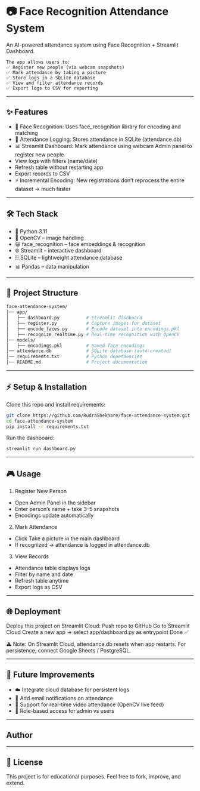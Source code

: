 # 📷 Face Recognition Attendance System

  An AI-powered attendance system using Face Recognition + Streamlit Dashboard.

    The app allows users to:
    ✅ Register new people (via webcam snapshots)
    ✅ Mark attendance by taking a picture
    ✅ Store logs in a SQLite database
    ✅ View and filter attendance records
    ✅ Export logs to CSV for reporting
    
---

## ✨ Features

- 🔐 Face Recognition: Uses face_recognition library for encoding and matching
- 📝 Attendance Logging: Stores attendance in SQLite (attendance.db)
- 📊 Streamlit Dashboard:
    Mark attendance using webcam
    Admin panel to register new people
- View logs with filters (name/date)
- Refresh table without restarting app
- Export records to CSV
- ⚡ Incremental Encoding: New registrations don’t reprocess the entire dataset → much faster

---


## 🛠️ Tech Stack

- 🐍 Python 3.11
- 🎥 OpenCV – image handling
- 😃 face_recognition – face embeddings & recognition
- 🌐 Streamlit – interactive dashboard
- 🗄️ SQLite – lightweight attendance database
- 📊 Pandas – data manipulation

--- 

## 📂 Project Structure
  ```bash
  face-attendance-system/
  │── app/
  │   ├── dashboard.py          # Streamlit dashboard
  │   ├── register.py           # Capture images for dataset
  │   ├── encode_faces.py       # Encode dataset into encodings.pkl
  │   ├── recognize_realtime.py # Real-time recognition with OpenCV
  │── models/
  │   ├── encodings.pkl         # Saved face encodings
  │── attendance.db             # SQLite database (auto-created)
  │── requirements.txt          # Python dependencies
  │── README.md                 # Project documentation
  ```

--- 

## ⚡ Setup & Installation 

  Clone this repo and install requirements:
  ```bash
  git clone https://github.com/RudraShekhare/face-attendance-system.git
  cd face-attendance-system
  pip install -r requirements.txt
  ```
  Run the dashboard:
  ```bash
  streamlit run dashboard.py
  ```

--- 

## 🎮 Usage

1. Register New Person
- Open Admin Panel in the sidebar
- Enter person’s name + take 3–5 snapshots
- Encodings update automatically

2. Mark Attendance
- Click Take a picture in the main dashboard
- If recognized → attendance is logged in attendance.db

3. View Records
- Attendance table displays logs
- Filter by name and date
- Refresh table anytime
- Export logs as CSV

---

## 🌐 Deployment

Deploy this project on Streamlit Cloud:
Push repo to GitHub
Go to Streamlit Cloud
Create a new app → select app/dashboard.py as entrypoint
Done ✅

⚠️ Note: On Streamlit Cloud, attendance.db resets when app restarts.
For persistence, connect Google Sheets / PostgreSQL.

---

## 🚀 Future Improvements

- ☁️ Integrate cloud database for persistent logs
- 📧 Add email notifications on attendance
- 🎥 Support for real-time video attendance (OpenCV live feed)
- 👤 Role-based access for admin vs users

---

## Author 


---

## 📜 License

This project is for educational purposes.
Feel free to fork, improve, and extend.
